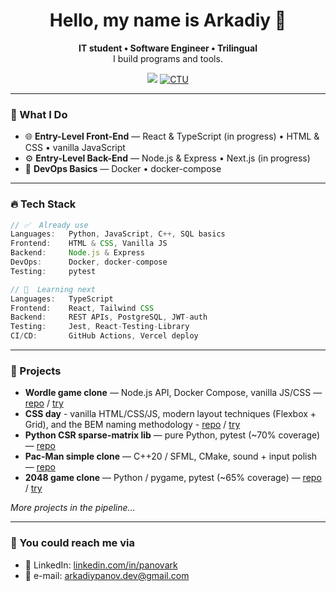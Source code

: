 <h1 align="center">Hello, my name is Arkadiy 👋</h1>

<p align="center">
  <b>IT student • Software Engineer • Trilingual</b><br>
  I build programs and tools.
</p>

<p align="center">
  <a href="https://www.linkedin.com/in/panovark" target="_blank"><img src="https://img.shields.io/badge/LinkedIn-%230077B5.svg?style=for-the-badge&logo=linkedin&logoColor=white"/></a>
  <a href="https://www.cvut.cz/en" target="_blank"><img alt="CTU" src="https://img.shields.io/badge/CTU WEBSITE-004B8D?style=for-the-badge&logoColor=white"/></a>
</p>

---

### 🧠 What I Do

- 🌐 **Entry-Level Front-End** — React & TypeScript (in progress) • HTML & CSS • vanilla JavaScript
- ⚙️ **Entry-Level Back-End** — Node.js & Express • Next.js (in progress)
- 🔧 **DevOps Basics** — Docker • docker-compose

---

### 🔥 Tech Stack

```ts
// ✅  Already use
Languages:   Python, JavaScript, C++, SQL basics
Frontend:    HTML & CSS, Vanilla JS
Backend:     Node.js & Express
DevOps:      Docker, docker-compose
Testing:     pytest

// 🚧  Learning next
Languages:   TypeScript
Frontend:    React, Tailwind CSS
Backend:     REST APIs, PostgreSQL, JWT-auth
Testing:     Jest, React-Testing-Library
CI/CD:       GitHub Actions, Vercel deploy
```

---

### 🚀 Projects

- **Wordle game clone** — Node.js API, Docker Compose, vanilla JS/CSS — [repo](https://github.com/panovark/wordle-copy) / [try](https://wordle-copy.onrender.com)
- **CSS day** - vanilla HTML/CSS/JS, modern layout techniques (Flexbox + Grid), and the BEM naming methodology - [repo](https://github.com/panovark/fem-css-foundations) / [try](https://fem-css-foundations-beta.vercel.app)
- **Python CSR sparse-matrix lib** — pure Python, pytest (~70% coverage) — [repo](https://github.com/panovark/CSR_Matrix_Implementation)
- **Pac-Man simple clone** — C++20 / SFML, CMake, sound + input polish — [repo](https://github.com/panovark/pacman)
- **2048 game clone** — Python / pygame, pytest (~65% coverage) — [repo](https://github.com/panovark/2048_game) / [try](https://2048-game-eight-bice.vercel.app)

*More projects in the pipeline…*

---

### 💬 You could reach me via

- 💼 LinkedIn: [linkedin.com/in/panovark](https://linkedin.com/in/panovark)
- 📨 e-mail: arkadiypanov.dev@gmail.com

